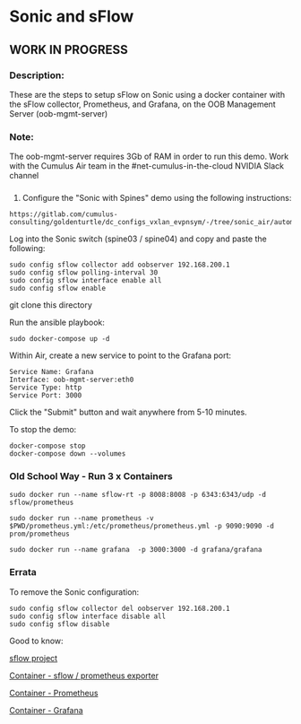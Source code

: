 # Sonic and sFlow

## WORK IN PROGRESS ##

### Description:

These are the steps to setup sFlow on Sonic using a docker container with the sFlow collector, Prometheus, and Grafana, on the OOB Management Server (oob-mgmt-server)

### Note:

The oob-mgmt-server requires 3Gb of RAM in order to run this demo. Work with the Cumulus Air team in the #net-cumulus-in-the-cloud NVIDIA Slack channel

###

1. Configure the "Sonic with Spines" demo using the following instructions:
```
https://gitlab.com/cumulus-consulting/goldenturtle/dc_configs_vxlan_evpnsym/-/tree/sonic_air/automation
```
Log into the Sonic switch (spine03 / spine04) and copy and paste the following:
```
sudo config sflow collector add oobserver 192.168.200.1
sudo config sflow polling-interval 30
sudo config sflow interface enable all
sudo config sflow enable
```
git clone this directory

Run the ansible playbook:
```
sudo docker-compose up -d
```
Within Air, create a new service to point to the Grafana port:
```
Service Name: Grafana
Interface: oob-mgmt-server:eth0
Service Type: http
Service Port: 3000
```
Click the "Submit" button and wait anywhere from 5-10 minutes.

To stop the demo:
```
docker-compose stop
docker-compose down --volumes
```

### Old School Way - Run 3 x Containers
```
sudo docker run --name sflow-rt -p 8008:8008 -p 6343:6343/udp -d sflow/prometheus

sudo docker run --name prometheus -v $PWD/prometheus.yml:/etc/prometheus/prometheus.yml -p 9090:9090 -d prom/prometheus

sudo docker run --name grafana  -p 3000:3000 -d grafana/grafana
```
### Errata

To remove the Sonic configuration:
```
sudo config sflow collector del oobserver 192.168.200.1
sudo config sflow interface disable all
sudo config sflow disable
```
Good to know:

[sflow project](https://blog.sflow.com/2020/02/sonic.html)

[Container - sflow / prometheus exporter](https://hub.docker.com/r/sflow/prometheus)

[Container - Prometheus](https://hub.docker.com/r/prom/prometheus)

[Container - Grafana](https://hub.docker.com/r/grafana/grafana)
